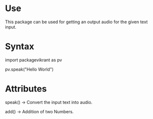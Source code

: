 
# Use
This package can be used for getting an output audio for the given text input.

# Syntax

import packagevikrant as pv

pv.speak("Hello World")

# Attributes
speak() -> Convert the input text into audio.

add()   -> Addition of two Numbers.
